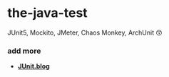 # the-java-test
JUnit5, Mockito, JMeter, Chaos Monkey, ArchUnit 😙
### add more
- <b><a href="https://everlasting-cello-2b6.notion.site/JUnit5-ea423d5b7d734d818750ce59fe5d2729">JUnit.blog</a></br>
